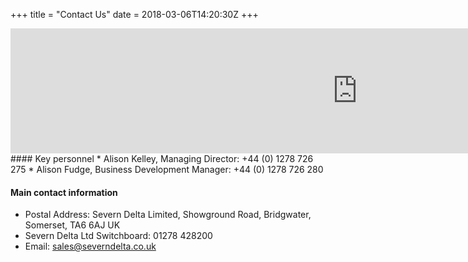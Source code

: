+++
title = "Contact Us"
date = 2018-03-06T14:20:30Z
+++

<iframe class="embed-responsive-item" width="1110" height="200" frameborder="0" scrolling="no" marginheight="0" marginwidth="0" src="https://maps.google.com/maps?q=Severn Delta Limited&amp;ie=UTF8&amp;&amp;output=embed"></iframe>

<br>
#### Key personnel
* Alison Kelley, Managing Director: +44 (0) 1278 726 275
* Alison Fudge, Business Development Manager: +44 (0) 1278 726 280


#### Main contact information
* Postal Address: Severn Delta Limited, Showground Road, Bridgwater, Somerset, TA6 6AJ UK
* Severn Delta Ltd Switchboard: 01278 428200
* Email: sales@severndelta.co.uk
